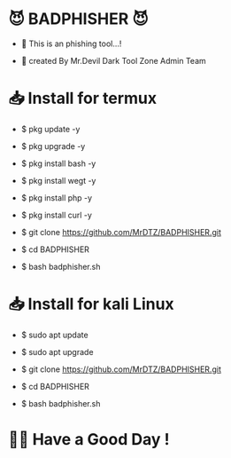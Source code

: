 # 😈 BADPHISHER 😈

- 📌 This is an phishing tool...!

- 📌 created By Mr.Devil Dark Tool Zone Admin Team

# 📥 Install for termux

- $ pkg update -y

- $ pkg upgrade -y

- $ pkg install bash -y

- $ pkg install wegt -y

- $ pkg install php -y

- $ pkg install curl -y

- $ git clone https://github.com/MrDTZ/BADPHISHER.git

- $ cd BADPHISHER

- $ bash badphisher.sh

# 📥 Install for kali Linux

- $ sudo apt update

- $ sudo apt upgrade

- $ git clone https://github.com/MrDTZ/BADPHISHER.git

- $ cd BADPHISHER

- $ bash badphisher.sh

# 🙋‍♂️ Have a Good Day !
